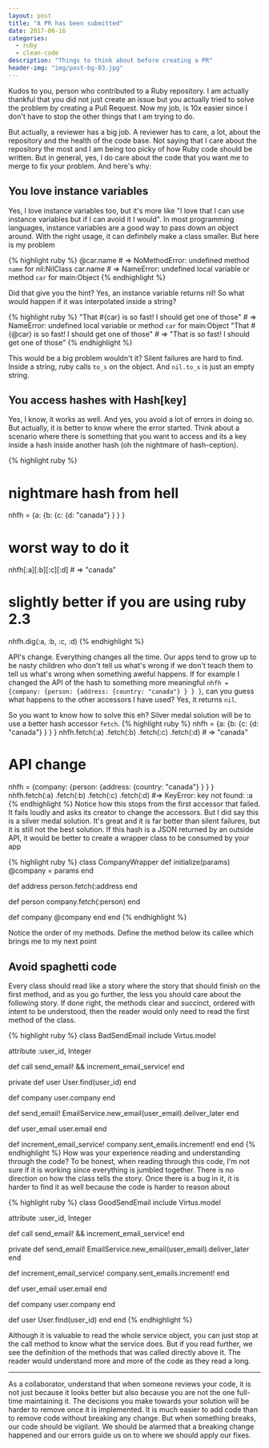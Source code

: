 ```yaml
---
layout: post
title: "A PR has been submitted"
date: 2017-06-16
categories:
  - ruby
  - clean-code
description: "Things to think about before creating a PR"
header-img: "img/post-bg-03.jpg"
---
```


Kudos to you, person who contributed to a Ruby repository. I am actually thankful that you did not just create an issue but you actually tried to solve the problem by creating a Pull Request. Now my job, is 10x easier since I don't have to stop the other things that I am trying to do.

But actually, a reviewer has a big job. A reviewer has to care, a lot, about the repository and the health of the code base. Not saying that I care about the repository the most and I am being too picky of how Ruby code should be written. But in general, yes, I do care about the code that you want me to merge to fix your problem. And here's why:

## You love instance variables
Yes, I love instance variables too, but it's more like "I love that I can use instance variables but if I can avoid it I would". In most programming languages, instance variables are a good way to pass down an object around. With the right usage, it can definitely make a class smaller. But here is my problem

{% highlight ruby %}
@car.name # => NoMethodError: undefined method `name` for nil:NilClass
car.name # => NameError: undefined local variable or method `car` for main:Object
{% endhighlight %}

Did that give you the hint? Yes, an instance variable returns nil! So what would happen if it was interpolated inside a string?

{% highlight ruby %}
"That #{car} is so fast! I should get one of those" # => NameError: undefined local variable or method `car` for main:Object
"That #{@car} is so fast! I should get one of those" # => "That  is so fast! I should get one of those"
{% endhighlight %}

This would be a big problem wouldn't it? Silent failures are hard to find. Inside a string, ruby calls `to_s` on the object. And `nil.to_s` is just an empty string.

## You access hashes with Hash[key]
Yes, I know, it works as well. And yes, you avoid a lot of errors in doing so. But actually, it is better to know where the error started. Think about a scenario where there is something that you want to access and its a key inside a hash inside another hash (oh the nightmare of hash-ception).

{% highlight ruby %}
# nightmare hash from hell
nhfh = {a: {b: {c: {d: "canada"} } } }

# worst way to do it
nhfh[:a][:b][:c][:d] # => "canada"
# slightly better if you are using ruby 2.3
nhfh.dig(:a, :b, :c, :d)
{% endhighlight %}

API's change. Everything changes all the time. Our apps tend to grow up to be nasty children who don't tell us what's wrong if we don't teach them to tell us what's wrong when something aweful happens. If for example I changed the API of the hash to something more meaningful `nhfh = {company: {person: {address: {country: "canada"} } } }`, can you guess what happens to the other accessors I have used? Yes, it returns `nil`.

So you want to know how to solve this eh? Silver medal solution will be to use a better hash accessor `fetch`.
{% highlight ruby %}
nhfh = {a: {b: {c: {d: "canada"} } } }
nhfh.fetch(:a)
    .fetch(:b)
    .fetch(:c)
    .fetch(:d) # => "canada"

# API change
nhfh = {company: {person: {address: {country: "canada"} } } }
nhfh.fetch(:a)
    .fetch(:b)
    .fetch(:c)
    .fetch(:d)  #=> KeyError: key not found: :a
{% endhighlight %}
Notice how this stops from the first accessor that failed. It fails loudly and asks its creator to change the accessors. But I did say this is a silver medal solution. It's great and it is far better than silent failures, but it is still not the best solution. If this hash is a JSON returned by an outside API, it would be better to create a wrapper class to be consumed by your app

{% highlight ruby %}
class CompanyWrapper
  def initialize(params)
    @company = params
  end

  def address
    person.fetch(:address
  end

  def person
    company.fetch(:person)
  end

  def company
    @company
  end
end
{% endhighlight %}

Notice the order of my methods. Define the method below its callee which brings me to my next point

## Avoid spaghetti code
Every class should read like a story where the story that should finish on the first method, and as you go further, the less you should care about the following story. If done right, the methods clear and succinct, ordered with intent to be understood, then the reader would only need to read the first method of the class.

{% highlight ruby %}
class BadSendEmail
  include Virtus.model

  attribute :user_id, Integer

  def call
    send_email! && increment_email_service!
  end

  private
  def user
    User.find(user_id)
  end

  def company
    user.company
  end

  def send_email!
    EmailService.new_email(user_email).deliver_later
  end

  def user_email
    user.email
  end

  def increment_email_service!
    company.sent_emails.increment!
  end
end
{% endhighlight %}
How was your experience reading and understanding through the code? To be honest, when reading through this code, I'm not sure if it is working since everything is jumbled together. There is no direction on how the class tells the story. Once there is a bug in it, it is harder to find it as well because the code is harder to reason about

{% highlight ruby %}
class GoodSendEmail
  include Virtus.model

  attribute :user_id, Integer

  def call
    send_email! && increment_email_service!
  end

  private
  def send_email!
    EmailService.new_email(user_email).deliver_later
  end

  def increment_email_service!
    company.sent_emails.increment!
  end

  def user_email
    user.email
  end

  def company
    user.company
  end

  def user
    User.find(user_id)
  end
end
{% endhighlight %}

Although it is valuable to read the whole service object, you can just stop at the call method to know what the service does. But if you read further, we see the definition of the methods that was called directly above it. The reader would understand more and more of the code as they read a long.

---

As a collaborator, understand that when someone reviews your code, it is not just because it looks better but also because you are not the one full-time maintaining it. The decisions you make towards your solution will be harder to remove once it is implemented. It is much easier to add code than to remove code without breaking any change. But when something breaks, our code should be vigilant. We should be alarmed that a breaking change happened and our errors guide us on to where we should apply our fixes.
